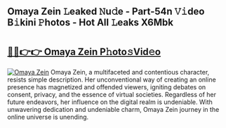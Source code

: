 ## Omaya Zein 𝙻eaked 𝙽u𝚍e - Part-54n 𝚅𝚒deo B𝚒kini 𝙿hotos - Hot All 𝙻eaks X6Mbk

# <h2><a href="http://ld2vcv.urlbe.top/?page=Omaya+Zein">🔗🔗👉👉 Omaya Zein P𝚑oto𝚜Vid𝚎o</a></h2>

[![Omaya Zein](https://i.imgur.com/eBuTRDB.gif)](http://ld2vcv.urlbe.top/?page=Omaya+Zein)
Omaya Zein, a multifaceted and contentious character, resists simple description. Her unconventional way of creating an online presence has magnetized and offended viewers, igniting debates on consent, privacy, and the essence of virtual societies. Regardless of her future endeavors, her influence on the digital realm is undeniable. With unwavering dedication and undeniable charm, Omaya Zein journey in the online universe is unending.
